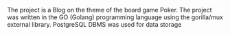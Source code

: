 The project is a Blog on the theme of the board game Poker.
The project was written in the GO (Golang) programming language using the gorilla/mux external library. PostgreSQL DBMS was used for data storage
